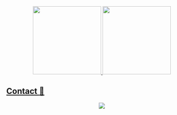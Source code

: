 <div align="center">
   <a href="https://github.com/fernandorizzato">
   <img height="180px" src="https://github-readme-stats.vercel.app/api?username=fernandorizzato&show_icons=true&theme=dracula&include_all_commits=true&count_private=true"/>
   <img height="180px" src="https://github-readme-stats.vercel.app/api/top-langs/?username=fernandorizzato&layout=compact&langs_count=7&theme=dracula"/>
</div>

  
## Contact :iphone:
  
  
<p align="center"> 
   <a href = "mailto:fernandorizzato@outlook.com.com"><img src="https://img.shields.io/badge/-Outlook-%23333?style=for-the-badge&logo=gmail&logoColor=white" target="_blank"></a>
</p>

